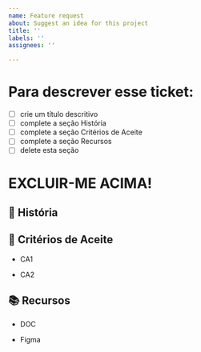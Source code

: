 ```yaml
---
name: Feature request
about: Suggest an idea for this project
title: ''
labels: ''
assignees: ''

---
```


# Para descrever esse ticket:

 - [ ] crie um título descritivo
 - [ ] complete a seção História
 - [ ] complete a seção Critérios de Aceite
 - [ ] complete a seção Recursos
 - [ ] delete esta seção

# EXCLUIR-ME ACIMA!

## 🧑 História

## 🔨 Critérios de Aceite

-   CA1
    
-   CA2
    

## 📚 Recursos

-   DOC
    
-   Figma
